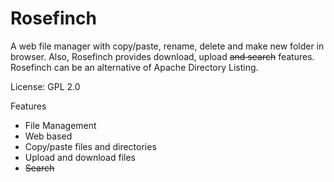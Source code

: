 # Rosefinch 
A web file manager with copy/paste, rename, delete and make new folder in browser.
Also, Rosefinch provides download, upload ~~and search~~ features.
Rosefinch can be an alternative of Apache Directory Listing.

License: GPL 2.0

Features
 * File Management
 * Web based
 * Copy/paste files and directories
 * Upload and download files
 * ~~Search~~

